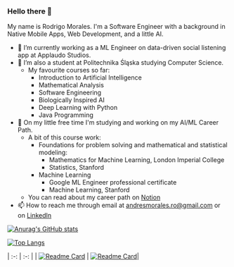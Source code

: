 ### Hello there 👋
My name is Rodrigo Morales. I'm a Software Engineer with a background in Native Mobile Apps, Web Development, and a little AI. 
- 🔭 I’m currently working as a ML Engineer on data-driven social listening app at Applaudo Studios.
- 🌱 I’m also a student at Politechnika Śląska studying Computer Science.
  - My favourite courses so far:
    - Introduction to Artificial Intelligence
    - Mathematical Analysis
    - Software Engineering
    - Biologically Inspired AI
    - Deep Learning with Python
    - Java Programming
- 🌱 On my little free time I'm studying and working on my AI/ML Career Path.
  - A bit of this course work:
    - Foundations for problem solving and mathematical and statistical modeling:
      - Mathematics for Machine Learning, London Imperial College
      - Statistics, Stanford
    - Machine Learning
      - Google ML Engineer professional certificate
      - Machine Learning, Stanford
  -  You can read about my career path on [Notion](https://rmorales.notion.site/Machine-Learning-Engineer-Career-Path-v-0-0-1-f04f0ad4187445fe890ed93acda8919a)
- 📫 How to reach me through email at andresmorales.ro@gmail.com or on [LinkedIn](https://www.linkedin.com/in/rodrigo-moor/)

[![Anurag's GitHub stats](https://github-readme-stats.vercel.app/api?username=RodrigoMoOr&theme=radical&show_icon=true)](https://github.com/anuraghazra/github-readme-stats)

[![Top Langs](https://github-readme-stats.vercel.app/api/top-langs/?username=RodrigoMoOr&theme=radical&show_icons=true)](https://github.com/anuraghazra/github-readme-stats)

|      :-:     |      :-:     |
| [![Readme Card](https://github-readme-stats.vercel.app/api/pin/?username=RodrigoMoOr&repo=TryHardML&theme=radical)](https://github.com/RodrigoMoOr/TryHardML) | [![Readme Card](https://github-readme-stats.vercel.app/api/pin/?username=RodrigoMoOr&repo=sut-cs-sem5-idsdv&theme=radical)](https://github.com/RodrigoMoOr/sut-cs-sem5-idsdv)|
